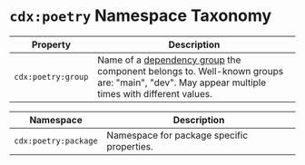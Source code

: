 # `cdx:poetry` Namespace Taxonomy

| Property | Description |
| -------- | ----------- |
| `cdx:poetry:group` | Name of a [dependency group](https://python-poetry.org/docs/managing-dependencies/#dependency-groups) the component belongs to. Well-known groups are: "main", "dev". May appear multiple times with different values. |

| Namespace | Description |
| --------- | ----------- |
| `cdx:poetry:package` | Namespace for package specific properties. |

